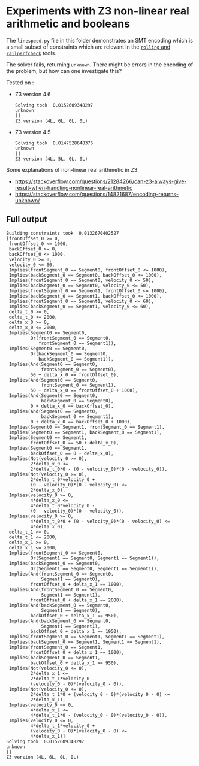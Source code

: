 # Experiments with Z3 non-linear real arithmetic and booleans

The `linespeed.py` file in this folder demonstrates an SMT encoding which
is a small subset of constraints which are relevant in the 
[`rolling` and `railperfcheck`](https://luteberget.github.io/rollingdocs/)
tools.

The solver fails, returning `unknown`. There might be errors in the encoding of the problem,
but how can one investigate this?

Tested on :
* Z3 version 4.6 
  ```
  Solving took  0.0152609348297
  unknown
  []
  Z3 version (4L, 6L, 0L, 0L)
  ```
* Z3 version 4.5
  ```
  Solving took  0.0147528648376
  unknown
  []
  Z3 version (4L, 5L, 0L, 0L)
  ```

Some explanations of non-linear real arithmetic in Z3:

* https://stackoverflow.com/questions/21284266/can-z3-always-give-result-when-handling-nonlinear-real-arithmetic
* https://stackoverflow.com/questions/14821687/encoding-returns-unknown/

## Full output
```
Building constraints took  0.0132670402527
[frontOffset_0 >= 0,
 frontOffset_0 <= 1000,
 backOffset_0 >= 0,
 backOffset_0 <= 1000,
 velocity_0 >= 0,
 velocity_0 <= 60,
 Implies(frontSegment_0 == Segment0, frontOffset_0 <= 1000),
 Implies(backSegment_0 == Segment0, backOffset_0 <= 1000),
 Implies(frontSegment_0 == Segment0, velocity_0 <= 50),
 Implies(backSegment_0 == Segment0, velocity_0 <= 50),
 Implies(frontSegment_0 == Segment1, frontOffset_0 <= 1000),
 Implies(backSegment_0 == Segment1, backOffset_0 <= 1000),
 Implies(frontSegment_0 == Segment1, velocity_0 <= 60),
 Implies(backSegment_0 == Segment1, velocity_0 <= 60),
 delta_t_0 >= 0,
 delta_t_0 <= 2000,
 delta_x_0 >= 0,
 delta_x_0 <= 2000,
 Implies(Segment0 == Segment0,
         Or(frontSegment_0 == Segment0,
            frontSegment_0 == Segment1)),
 Implies(Segment0 == Segment0,
         Or(backSegment_0 == Segment0,
            backSegment_0 == Segment1)),
 Implies(And(Segment0 == Segment0,
             frontSegment_0 == Segment0),
         50 + delta_x_0 == frontOffset_0),
 Implies(And(Segment0 == Segment0,
             frontSegment_0 == Segment1),
         50 + delta_x_0 == frontOffset_0 + 1000),
 Implies(And(Segment0 == Segment0,
             backSegment_0 == Segment0),
         0 + delta_x_0 == backOffset_0),
 Implies(And(Segment0 == Segment0,
             backSegment_0 == Segment1),
         0 + delta_x_0 == backOffset_0 + 1000),
 Implies(Segment0 == Segment1, frontSegment_0 == Segment1),
 Implies(Segment0 == Segment1, backSegment_0 == Segment1),
 Implies(Segment0 == Segment1,
         frontOffset_0 == 50 + delta_x_0),
 Implies(Segment0 == Segment1,
         backOffset_0 == 0 + delta_x_0),
 Implies(Not(velocity_0 >= 0),
         2*delta_x_0 <=
         2*delta_t_0*0 - (0 - velocity_0)*(0 - velocity_0)),
 Implies(Not(velocity_0 >= 0),
         2*delta_t_0*velocity_0 +
         (0 - velocity_0)*(0 - velocity_0) <=
         2*delta_x_0),
 Implies(velocity_0 >= 0,
         4*delta_x_0 <=
         4*delta_t_0*velocity_0 -
         (0 - velocity_0)*(0 - velocity_0)),
 Implies(velocity_0 >= 0,
         4*delta_t_0*0 + (0 - velocity_0)*(0 - velocity_0) <=
         4*delta_x_0),
 delta_t_1 >= 0,
 delta_t_1 <= 2000,
 delta_x_1 >= 0,
 delta_x_1 <= 2000,
 Implies(frontSegment_0 == Segment0,
         Or(Segment1 == Segment0, Segment1 == Segment1)),
 Implies(backSegment_0 == Segment0,
         Or(Segment1 == Segment0, Segment1 == Segment1)),
 Implies(And(frontSegment_0 == Segment0,
             Segment1 == Segment0),
         frontOffset_0 + delta_x_1 == 1000),
 Implies(And(frontSegment_0 == Segment0,
             Segment1 == Segment1),
         frontOffset_0 + delta_x_1 == 2000),
 Implies(And(backSegment_0 == Segment0,
             Segment1 == Segment0),
         backOffset_0 + delta_x_1 == 950),
 Implies(And(backSegment_0 == Segment0,
             Segment1 == Segment1),
         backOffset_0 + delta_x_1 == 1950),
 Implies(frontSegment_0 == Segment1, Segment1 == Segment1),
 Implies(backSegment_0 == Segment1, Segment1 == Segment1),
 Implies(frontSegment_0 == Segment1,
         frontOffset_0 + delta_x_1 == 1000),
 Implies(backSegment_0 == Segment1,
         backOffset_0 + delta_x_1 == 950),
 Implies(Not(velocity_0 <= 0),
         2*delta_x_1 <=
         2*delta_t_1*velocity_0 -
         (velocity_0 - 0)*(velocity_0 - 0)),
 Implies(Not(velocity_0 <= 0),
         2*delta_t_1*0 + (velocity_0 - 0)*(velocity_0 - 0) <=
         2*delta_x_1),
 Implies(velocity_0 <= 0,
         4*delta_x_1 <=
         4*delta_t_1*0 - (velocity_0 - 0)*(velocity_0 - 0)),
 Implies(velocity_0 <= 0,
         4*delta_t_1*velocity_0 +
         (velocity_0 - 0)*(velocity_0 - 0) <=
         4*delta_x_1)]
Solving took  0.0152609348297
unknown
[]
Z3 version (4L, 6L, 0L, 0L)
```
